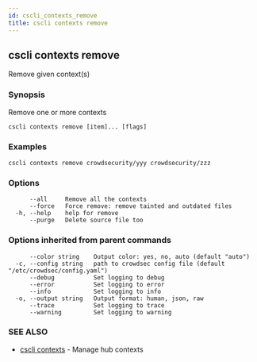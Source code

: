 ```yaml
---
id: cscli_contexts_remove
title: cscli contexts remove
---
```

## cscli contexts remove

Remove given context(s)

### Synopsis

Remove one or more contexts

```
cscli contexts remove [item]... [flags]
```

### Examples

```
cscli contexts remove crowdsecurity/yyy crowdsecurity/zzz
```

### Options

```
      --all     Remove all the contexts
      --force   Force remove: remove tainted and outdated files
  -h, --help    help for remove
      --purge   Delete source file too
```

### Options inherited from parent commands

```
      --color string    Output color: yes, no, auto (default "auto")
  -c, --config string   path to crowdsec config file (default "/etc/crowdsec/config.yaml")
      --debug           Set logging to debug
      --error           Set logging to error
      --info            Set logging to info
  -o, --output string   Output format: human, json, raw
      --trace           Set logging to trace
      --warning         Set logging to warning
```

### SEE ALSO

* [cscli contexts](/cscli/cscli_contexts.md)	 - Manage hub contexts

